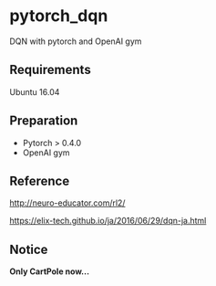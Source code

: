 # pytorch_dqn
DQN with pytorch and OpenAI gym

## Requirements
Ubuntu 16.04

## Preparation
- Pytorch > 0.4.0
- OpenAI gym

## Reference
http://neuro-educator.com/rl2/

https://elix-tech.github.io/ja/2016/06/29/dqn-ja.html

## Notice
**Only CartPole now...**
